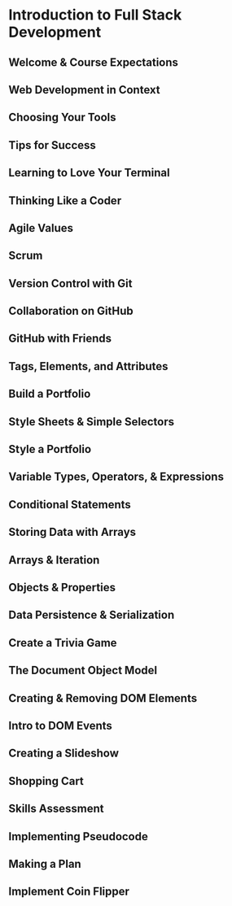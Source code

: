 # Introduction to Full Stack Development

## Welcome & Course Expectations

## Web Development in Context

## Choosing Your Tools

## Tips for Success

## Learning to Love Your Terminal

## Thinking Like a Coder

## Agile Values

## Scrum

## Version Control with Git

## Collaboration on GitHub

## GitHub with Friends

## Tags, Elements, and Attributes

## Build a Portfolio

## Style Sheets & Simple Selectors

## Style a Portfolio

## Variable Types, Operators, & Expressions

## Conditional Statements

## Storing Data with Arrays

## Arrays & Iteration

## Objects & Properties

## Data Persistence & Serialization

## Create a Trivia Game

## The Document Object Model

## Creating & Removing DOM Elements

## Intro to DOM Events

## Creating a Slideshow

## Shopping Cart

## Skills Assessment

## Implementing Pseudocode

## Making a Plan

## Implement Coin Flipper

